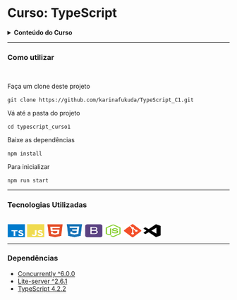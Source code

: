 # Curso: TypeScript

<details>
<summary><strong>Conteúdo do Curso</strong> </summary>
<br/>
<div style="display: inline_block">
<h3>Curso 1</h3>

- Introdução ao projeto e sua estrutura MVC
- Um pouco sobre módulos do ECMASCRIPT
- Modelagem de uma Negociação em Javascript
- Buracos em nossa modelagem por limitações da linguagem Javascript
- Download do TypeScript
- Configuração do compilador e papel do tsconfig.json
- Integração com scripts do Node.js
- Modificadores de acesso private e public
- Benefícios iniciais da linguagem TypeScript
- O tipo implícito any
- Benefícios da tipagem estática
- Retorno de método explícito
- Conversão de valores da interface do usuário
- Modelagem da classe Negociacoes
- Utilização de Generics
- Revisão sobre encapsulamento
- Questões de mutabilidade e como solucioná-la
- O tipo ReadonlyArray
- Adição de negociações em nossa lista
- Nova maneira de declaração de array com generics
- O tipo ReadonlyArray
- O modificador readonly
- Getters vs propriedades públicas em modo de leitura
- Programação defensiva
  <br />

<h3>Curso 2</h3>

- Inspiração no React para criação de templates declarativos e dinâmicos
- Manipulação declarativa do DOM através de template
- Template dinâmico
- Formatação de datas usando Intl
- Herança com TypeScript
- Classes com tipo genérico
- Classes abstratas
- O modificador protected
- Visibilidade de métodos
- Validando negociações em dias úteis
- Vantagens do uso de enums
- Cuidados com enums
- Revisão da lógica de conversão negociações
- Método estáticos
- Parâmetros opcionais
- Remoção de comentários do código compilado
- Ativação do strictNullChecks
- Como suprimir erros, quando fizer sentido, resultantes do strictNullChecks
- Benefícios do strictNullChecks no controle do fluxo da sua aplicação

<h3>Curso 3</h3>

- Introdução e estrutura do projeto
- Requisitos não funcionais
- Decorator de método
- Logar tempo de execução com decorator

</div>

 </details>

---

<h3><strong>Como utilizar </strong></h3>
<br/>

Faça um clone deste projeto

```
git clone https://github.com/karinafukuda/TypeScript_C1.git
```

Vá até a pasta do projeto

```
cd typescript_curso1
```

Baixe as dependências

```
npm install
```

Para inicializar

```
npm run start
```

---

### Tecnologias Utilizadas

<div style="display: inline_block">
  <br>
   <img align="center" alt="logo typescript" height="30" width="40" src="https://raw.githubusercontent.com/devicons/devicon/master/icons/typescript/typescript-plain.svg"/>
   <img align="center" alt="logo javascript" height="30" width="40" src="https://raw.githubusercontent.com/devicons/devicon/master/icons/javascript/javascript-plain.svg"/>
   <img align="center" alt="logo html5" height="30" width="40" src="https://raw.githubusercontent.com/devicons/devicon/master/icons/html5/html5-plain.svg"/>
   <img align="center" alt="logo css" height="30" width="40" src="https://raw.githubusercontent.com/devicons/devicon/master/icons/css3/css3-plain.svg"/>
   <img align="center" alt="logo bootstrap" height="30" width="40" src="https://raw.githubusercontent.com/devicons/devicon/master/icons/bootstrap/bootstrap-plain.svg"/>   
   <img align="center" alt="logo nodejs" height="30" width="40" src="https://raw.githubusercontent.com/devicons/devicon/master/icons/nodejs/nodejs-plain.svg"/>
   <img align="center" alt="logo git" height="30" width="40" src="https://raw.githubusercontent.com/devicons/devicon/master/icons/git/git-plain.svg"/>
   <img align="center" alt="logo vscode" height="30" width="40" src="https://raw.githubusercontent.com/devicons/devicon/master/icons/vscode/vscode-plain.svg"/>
</div>

---

### Dependências

- <a href="https://www.npmjs.com/package/concurrently">Concurrently ^6.0.0</a>
- <a href="https://www.npmjs.com/package/lite-server">Lite-server ^2.6.1 </a>
- <a href="https://www.npmjs.com/package/typescript">TypeScript 4.2.2 </a>
